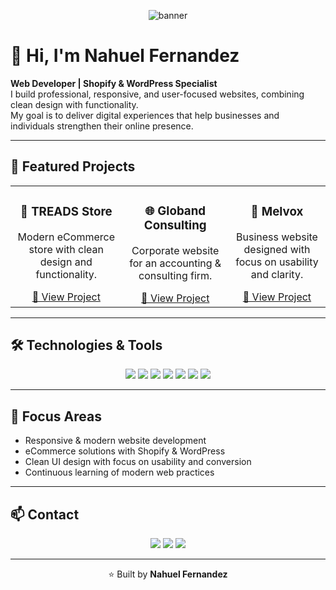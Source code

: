 <!-- Banner -->
<p align="center">
  <img src="https://capsule-render.vercel.app/api?type=waving&color=0:00C9A7,100:4C67ED&height=200&section=header&text=Nahuel%20Fernandez%20🚀&fontSize=40&fontColor=ffffff&animation=fadeIn&fontAlignY=35" alt="banner"/>
</p>

# 👋 Hi, I'm Nahuel Fernandez

**Web Developer | Shopify & WordPress Specialist**  
I build professional, responsive, and user-focused websites, combining clean design with functionality.  
My goal is to deliver digital experiences that help businesses and individuals strengthen their online presence.  

---

## 📂 Featured Projects

<table align="center">
  <tr>
    <td align="center">
      <h3>🛒 TREADS Store</h3>
      <p>Modern eCommerce store with clean design and functionality.</p>
      <a href="https://nandosamuel-code.github.io/portfolio/TREADS/" target="_blank">🔗 View Project</a>
    </td>
    <td align="center">
      <h3>🌐 Globand Consulting</h3>
      <p>Corporate website for an accounting & consulting firm.</p>
      <a href="https://nandosamuel-code.github.io/portfolio/Globand/" target="_blank">🔗 View Project</a>
    </td>
    <td align="center">
      <h3>💼 Melvox</h3>
      <p>Business website designed with focus on usability and clarity.</p>
      <a href="https://nandosamuel-code.github.io/portfolio/MELVOXNPM/" target="_blank">🔗 View Project</a>
    </td>
  </tr>
</table>

---

## 🛠️ Technologies & Tools

<p align="center">
  <img src="https://img.shields.io/badge/HTML5-E34F26?style=for-the-badge&logo=html5&logoColor=white"/>
  <img src="https://img.shields.io/badge/CSS3-1572B6?style=for-the-badge&logo=css3&logoColor=white"/>
  <img src="https://img.shields.io/badge/JavaScript-F7DF1E?style=for-the-badge&logo=javascript&logoColor=black"/>
  <img src="https://img.shields.io/badge/Shopify-96BF48?style=for-the-badge&logo=shopify&logoColor=white"/>
  <img src="https://img.shields.io/badge/WordPress-21759B?style=for-the-badge&logo=wordpress&logoColor=white"/>
  <img src="https://img.shields.io/badge/Figma-F24E1E?style=for-the-badge&logo=figma&logoColor=white"/>
  <img src="https://img.shields.io/badge/GitHub-181717?style=for-the-badge&logo=github&logoColor=white"/>
</p>

---

## 🎯 Focus Areas

- Responsive & modern website development  
- eCommerce solutions with Shopify & WordPress  
- Clean UI design with focus on usability and conversion  
- Continuous learning of modern web practices  

---

## 📫 Contact

<p align="center">
  <a href="mailto:melvox123@gmail.com"><img src="https://img.shields.io/badge/-Email-red?style=flat-square&logo=gmail&logoColor=white"/></a>
  <a href="https://github.com/nandoSamuel-code"><img src="https://img.shields.io/badge/-GitHub-black?style=flat-square&logo=github&logoColor=white"/></a>
  <a href="#"><img src="https://img.shields.io/badge/-LinkedIn-blue?style=flat-square&logo=linkedin&logoColor=white"/></a>
</p>

---

<p align="center">
  ⭐️ Built by <b>Nahuel Fernandez</b>
</p>
